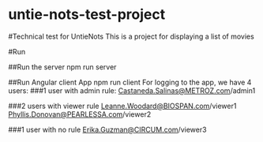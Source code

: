 # untie-nots-test-project
#Technical test for UntieNots
This is a project for displaying a list of movies

#Run

##Run the server
npm run server

##Run Angular client App
npm run client
For logging to the app, we have 4 users:
###1 user with admin rule:
Castaneda.Salinas@METROZ.com/admin1

###2 users with viewer rule
Leanne.Woodard@BIOSPAN.com/viewer1
Phyllis.Donovan@PEARLESSA.com/viewer2

###1 user with no rule
Erika.Guzman@CIRCUM.com/viewer3
